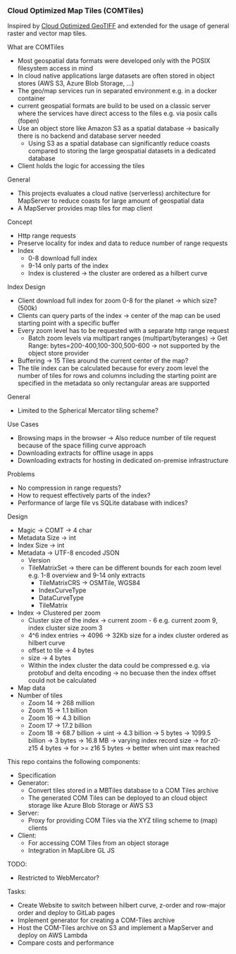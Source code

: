 ### Cloud Optimized Map Tiles (COMTiles)

Inspired by [Cloud Optimized GeoTIFF](https://www.cogeo.org/) and extended for the usage of general raster and vector map tiles.  

What are COMTiles
- Most geospatial data formats were developed only with the POSIX filesystem access in mind
- In cloud native applications large datasets are often stored in object stores (AWS S3, Azure Blob Storage, ...)
- The geo/map services run in separated environment e.g. in a docker container
- current geospatial formats are build to be used on a classic server where the services have direct access to the files
  e.g. via posix calls (fopen)
- Use an object store like Amazon S3 as a spatial database -> basically there is no backend and database server needed
  - Using S3 as a spatial database can significantly reduce coasts compared to storing the large geospatial datasets in a dedicated database
- Client holds the logic for accessing the tiles

General
- This projects evaluates a cloud native (serverless) architecture for MapServer to reduce coasts for large amount of geospatial data
- A MapServer provides map tiles for map client
 
    
Concept
- Http range requests
- Preserve locality for index and data to reduce number of range requests
- Index
    - 0-8 download full index
    - 9-14 only parts of the index
    - Index is clustered -> the cluster are ordered as a hilbert curve
  
Index Design
- Client download full index for zoom 0-8 for the planet -> which size? (500k)
- Clients can query parts of the index -> center of the map can be used starting point with a specific buffer
- Every zoom level has to be requested with a separate http range request
  - Batch zoom levels via multipart ranges (multipart/byteranges) -> Get Range: bytes=200-400,100-300,500-600 
    -> not supported by the object store provider
- Buffering -> 15 Tiles around the current center of the map?
- The tile index can be  calculated because for every zoom level the number of tiles for rows and columns including the starting point
  are specified in the metadata so only rectangular areas are supported

    
General
- Limited to the Spherical Mercator tiling scheme?

Use Cases
- Browsing maps in the browser -> Also reduce number of tile request because of the space filling curve approach
- Downloading extracts for offline usage in apps
- Downloading extracts for hosting in dedicated on-premise infrastructure
    
Problems
- No compression in range requests?
- How to request effectively parts of the index?
- Performance of large file vs SQLite database with indices?

Design
- Magic -> COMT -> 4 char
- Metadata Size -> int
- Index Size -> int
- Metadata -> UTF-8 encoded JSON
    - Version
    - TileMatrixSet -> there can be different bounds for each zoom level e.g. 1-8 overview and 9-14 only extracts
      -  TileMatrixCRS -> OSMTile, WGS84
      -  IndexCurveType
      -  DataCurveType
      -  TileMatrix
- Index -> Clustered per zoom
  - Cluster size of the index -> current zoom - 6 e.g. current zoom 9, index cluster size zoom 3
  - 4^6 index entries -> 4096 -> 32Kb size for a index cluster ordered as hilbert curve
  - offset to tile -> 4 bytes
  - size -> 4 bytes
  - Within the index cluster the data could be compressed e.g. via protobuf and delta encoding -> no becuase then 
    the index offset could not be calculated
- Map data
- Number of tiles
  - Zoom 14 -> 268 million
  - Zoom 15 -> 1.1 billion
  - Zoom 16 -> 4.3 billion
  - Zoom 17 -> 17.2 billion
  - Zoom 18 -> 68.7 billion
  -> uint -> 4.3 billion 
  -> 5 bytes -> 1099.5 billion 
  -> 3 bytes -> 16.8 MB
-> varying index record size -> for z0-z15 4 bytes -> for >= z16 5 bytes -> better when uint max reached
    
    
This repo contains the following components: 
- Specification
- Generator: 
  - Convert tiles stored in a MBTiles database to a COM Tiles archive
  - The generated COM Tiles can be deployed to an cloud object storage like Azure Blob Storage or AWS S3
- Server: 
  - Proxy for providing COM Tiles via the XYZ tiling scheme to (map) clients
- Client: 
  - For accessing COM Tiles from an object storage 
  - Integration in MapLibre GL JS


TODO:
- Restricted to WebMercator?

Tasks:
- Create Website to switch between hilbert curve, z-order and row-major order and deploy to GitLab pages
- Implement generator for creating a COM-Tiles archive
- Host the COM-Tiles archive on S3 and implement a MapServer and deploy on AWS Lambda
- Compare costs and performance
